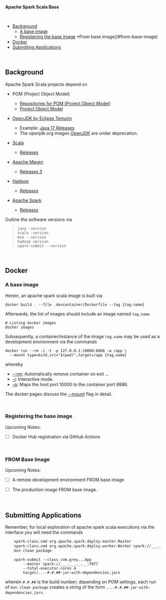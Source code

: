 <br>

**Apache Spark Scala Base**

<br>

* [Background](#background)
  * [A base image](#a-base-image)
  * [Registering the base image](#registering-the-base-image)
*From base image](#from-base-image)
* [Docker](#docker)
* [Submitting Applications](#submitting-applications)

<br>

## Background

Apache Spark Scala projects depend on

* POM (Project Object Model)
  * [Repositories for POM (Project Object Model)](https://mvnrepository.com/repos)
  * [Project Object Model](https://maven.apache.org/guides/introduction/introduction-to-the-pom.html)

* [OpenJDK by Eclipse Temurin](https://hub.docker.com/_/eclipse-temurin)
  * Example: [Java 17 Releases](https://hub.docker.com/_/eclipse-temurin/tags?page=1&name=17)
  * The openjdk.org images [OpenJDK](https://hub.docker.com/_/openjdk) are under deprecation.

* [Scala](https://scala-lang.org)
  * [Releases](https://scala-lang.org/download/all.html)

* [Apache Maven](https://maven.apache.org)
  * [Releases 3](https://dlcdn.apache.org/maven/maven-3/)

* [Hadoop](https://hadoop.apache.org)
  * [Releases](https://dlcdn.apache.org/hadoop/common/)

* [Apache Spark](https://spark.apache.org)
  * [Releases](https://dlcdn.apache.org/spark/)

Outline the software versions via

> ```shell
> java -version
> scala -version
> mvn --version
> hadoop version
> spark-submit --version
> ```


<br>


## Docker

### A base image

Herein, an apache spark scala image is built via

```shell
docker build . --file .devcontainer/Dockerfile --tag {tag.name}
```

Afterwards, the list of images should include an image named `tag.name`

```shell
# Listing docker images
docker images
```

Subsequently, a container/instance of the image `tag.name` may be used as a development environment via the commands

```shell
docker run --rm -i -t -p 127.0.0.1:10000:8888 -w /app \
  --mount type=bind,src="$(pwd)",target=/app {tag.name}
```

whereby

* [--rm](https://docs.docker.com/engine/reference/commandline/run/#:~:text=a%20container%20exits-,%2D%2Drm,-Automatically%20remove%20the): Automatically remove container on exit ...
* [-i](https://docs.docker.com/engine/reference/commandline/run/#:~:text=and%20reaps%20processes-,%2D%2Dinteractive,-%2C%20%2Di): Interactive mode.
* [-p](https://docs.docker.com/engine/reference/commandline/run/#:~:text=%2D%2Dpublish%20%2C-,%2Dp,-Publish%20a%20container%E2%80%99s): Maps the host port 10000 to the container port 8888.

The docker pages discuss the [--mount](https://docs.docker.com/build/guide/mounts/) flag in detail.

<br>

### Registering the base image

Upcoming Notes:

- [ ] Docker Hub registration via GitHub Actions

<br>

### FROM Base Image

Upcoming Notes:

- [ ] A remote development environment FROM base image
- [ ] The production image FROM base image.


<br>


## Submitting Applications

Remember, for local exploration of apache spark scala executions via the interface you will need the commands

```bash
    spark-class.cmd org.apache.spark.deploy.master.Master
    spark-class.cmd org.apache.spark.deploy.worker.Worker spark://___.___._.__:7077
    mvn clean package
```

```shell
    spark-submit --class com.grey...App 
        --master spark://___.___._.__:7077 
        --total-executor-cores 4 
        target/...-#.#.##-jar-with-dependencies.jars
```

wherein `#.#.##` is the build number; depending on <span title='Project Object Model'>POM</span> settings, each run of `mvn clean package` creates a string of the form `...-#.#.##-jar-with-dependencies.jars`.


<br>
<br>

<br>
<br>

<br>
<br>

<br>
<br>
